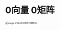 # 0向量 0矩阵

<img src="https://cvp.oss-cn-shanghai.aliyuncs.com/picgo/202403061920879.png" alt="image-20240306192011778" style="zoom:50%;" />